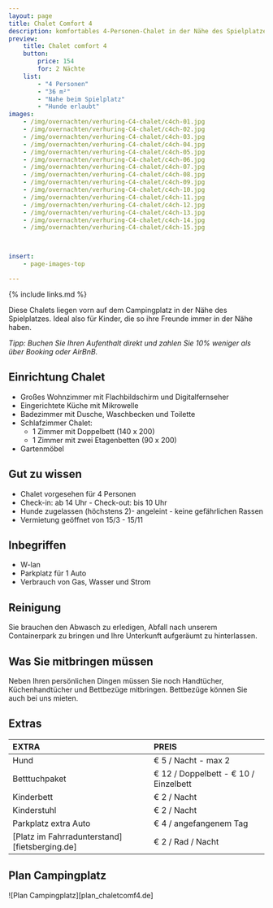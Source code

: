 ```yaml
---
layout: page
title: Chalet Comfort 4
description: komfortables 4-Personen-Chalet in der Nähe des Spielplatzes
preview:
    title: Chalet comfort 4
    button:
        price: 154
        for: 2 Nächte
    list:
        - "4 Personen"
        - "36 m²"
        - "Nahe beim Spielplatz"
        - "Hunde erlaubt"
images:
    - /img/overnachten/verhuring-C4-chalet/c4ch-01.jpg
    - /img/overnachten/verhuring-C4-chalet/c4ch-02.jpg
    - /img/overnachten/verhuring-C4-chalet/c4ch-03.jpg
    - /img/overnachten/verhuring-C4-chalet/c4ch-04.jpg
    - /img/overnachten/verhuring-C4-chalet/c4ch-05.jpg
    - /img/overnachten/verhuring-C4-chalet/c4ch-06.jpg
    - /img/overnachten/verhuring-C4-chalet/c4ch-07.jpg
    - /img/overnachten/verhuring-C4-chalet/c4ch-08.jpg
    - /img/overnachten/verhuring-C4-chalet/c4ch-09.jpg
    - /img/overnachten/verhuring-C4-chalet/c4ch-10.jpg
    - /img/overnachten/verhuring-C4-chalet/c4ch-11.jpg
    - /img/overnachten/verhuring-C4-chalet/c4ch-12.jpg
    - /img/overnachten/verhuring-C4-chalet/c4ch-13.jpg
    - /img/overnachten/verhuring-C4-chalet/c4ch-14.jpg
    - /img/overnachten/verhuring-C4-chalet/c4ch-15.jpg



insert:
    - page-images-top

---
```


{% include links.md %}

Diese Chalets liegen vorn auf dem Campingplatz in der Nähe des Spielplatzes. Ideal also für Kinder, die so ihre Freunde immer in der Nähe haben.

*Tipp: Buchen Sie Ihren Aufenthalt direkt und zahlen Sie 10% weniger als über Booking oder AirBnB.*

## Einrichtung Chalet

- Großes Wohnzimmer mit Flachbildschirm und Digitalfernseher
- Eingerichtete Küche mit Mikrowelle
- Badezimmer mit Dusche, Waschbecken und Toilette
- Schlafzimmer Chalet:
    - 1 Zimmer mit Doppelbett (140 x 200)
    - 1 Zimmer mit zwei Etagenbetten (90 x 200)
- Gartenmöbel

## Gut zu wissen

- Chalet vorgesehen für 4 Personen
- Check-in: ab 14 Uhr - Check-out: bis 10 Uhr
- Hunde zugelassen (höchstens 2)- angeleint - keine gefährlichen Rassen
- Vermietung geöffnet von 15/3 - 15/11


## Inbegriffen
- W-lan
- Parkplatz für 1 Auto
- Verbrauch von Gas, Wasser und Strom

## Reinigung
Sie brauchen den Abwasch zu erledigen, Abfall nach unserem Containerpark zu bringen und Ihre Unterkunft aufgeräumt zu hinterlassen.

## Was Sie mitbringen müssen
Neben Ihren persönlichen Dingen müssen Sie noch Handtücher, Küchenhandtücher und Bettbezüge mitbringen.
Bettbezüge können Sie auch bei uns mieten.



## Extras

EXTRA               | PREIS
:-------------------|:-----------|
Hund                  | € 5 / Nacht - max 2     
Betttuchpaket       | € 12 / Doppelbett - € 10 / Einzelbett
Kinderbett           | € 2 / Nacht
Kinderstuhl         | € 2 / Nacht
Parkplatz extra Auto  | € 4 / angefangenem Tag
[Platz im Fahrradunterstand][fietsberging.de]| € 2 / Rad / Nacht


## Plan Campingplatz

![Plan Campingplatz][plan_chaletcomf4.de]
